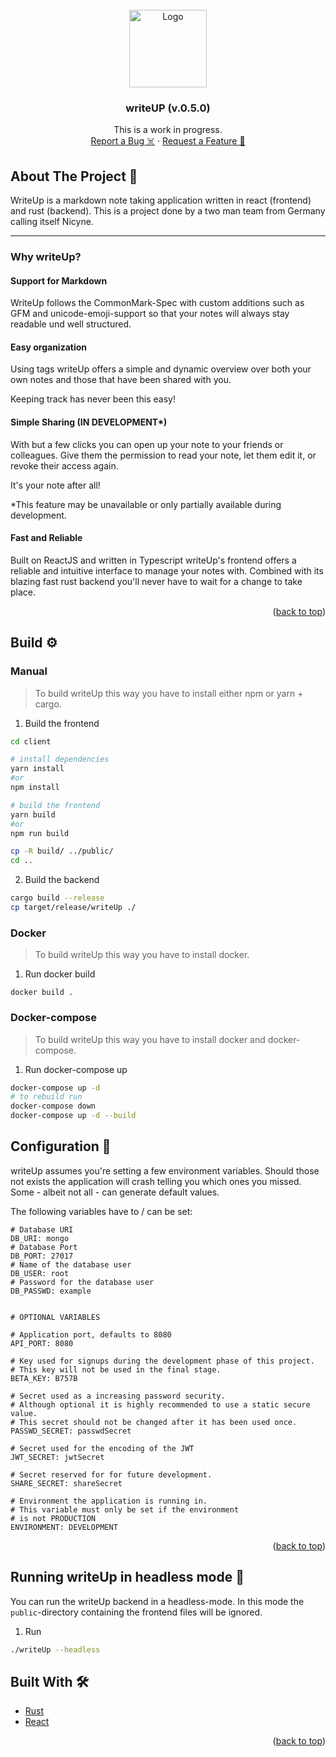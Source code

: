 <div id="top"></div>

<br />
<div align="center">
  <a href="https://github.com/nicyne/writeup">
      <img src="https://upload.wikimedia.org/wikipedia/commons/4/48/Markdown-mark.svg" width=124 height=124 alt="Logo">
  </a>

  <h3 align="center">writeUP (v.0.5.0)</h3>

 <p align="center">
    This is a work in progress.
    <br />
    <a href="https://github.com/nicyne/writeup/issues">Report a Bug ☠️</a>
    ·
    <a href="https://github.com/nicyne/writeup/issues">Request a Feature 📝</a>
  </p>
</div>

<!-- ABOUT -->

## About The Project 📢

WriteUp is a markdown note taking application written in react (frontend) and rust (backend). This is a project done by a two man team from Germany calling itself Nicyne.

---

### Why writeUp?

#### Support for Markdown

WriteUp follows the CommonMark-Spec with custom additions such as GFM and unicode-emoji-support so that your notes will always stay readable und well structured.

#### Easy organization

Using tags writeUp offers a simple and dynamic overview over both your own notes and those that have been shared with you.

Keeping track has never been this easy!

#### Simple Sharing (IN DEVELOPMENT\*)

With but a few clicks you can open up your note to your friends or colleagues. Give them the permission to read your note, let them edit it, or revoke their access again.

It's your note after all!

\*This feature may be unavailable or only partially available during development.

#### Fast and Reliable

Built on ReactJS and written in Typescript writeUp's frontend offers a reliable and intuitive interface to manage your notes with. Combined with its blazing fast rust backend you'll never have to wait for a change to take place.

<p align="right">(<a href="#top">back to top</a>)</p>

## Build ⚙️

### Manual

> To build writeUp this way you have to install either npm or yarn + cargo.

1. Build the frontend

```sh
cd client

# install dependencies
yarn install
#or
npm install

# build the frontend
yarn build
#or
npm run build

cp -R build/ ../public/
cd ..
```

2. Build the backend

```sh
cargo build --release
cp target/release/writeUp ./
```

### Docker

> To build writeUp this way you have to install docker.

1. Run docker build

```
docker build .
```

### Docker-compose

> To build writeUp this way you have to install docker and docker-compose.

1. Run docker-compose up

```sh
docker-compose up -d
# to rebuild run
docker-compose down
docker-compose up -d --build
```

## Configuration 📝

writeUp assumes you're setting a few environment variables. Should those not exists the application will crash telling you which ones you missed. Some - albeit not all - can generate default values.

The following variables have to / can be set:

```env
# Database URI
DB_URI: mongo
# Database Port
DB_PORT: 27017
# Name of the database user
DB_USER: root
# Password for the database user
DB_PASSWD: example


# OPTIONAL VARIABLES

# Application port, defaults to 8080
API_PORT: 8080

# Key used for signups during the development phase of this project.
# This key will not be used in the final stage.
BETA_KEY: B757B

# Secret used as a increasing password security.
# Although optional it is highly recommended to use a static secure value.
# This secret should not be changed after it has been used once.
PASSWD_SECRET: passwdSecret

# Secret used for the encoding of the JWT
JWT_SECRET: jwtSecret

# Secret reserved for for future development.
SHARE_SECRET: shareSecret

# Environment the application is running in.
# This variable must only be set if the environment
# is not PRODUCTION
ENVIRONMENT: DEVELOPMENT
```

<p align="right">(<a href="#top">back to top</a>)</p>

## Running writeUp in headless mode 🔮

You can run the writeUp backend in a headless-mode. In this mode the `public`-directory containing the frontend files will be ignored.

1. Run

```sh
./writeUp --headless
```

## Built With 🛠️

- [Rust][rust]
- [React][react]

<p align="right">(<a href="#top">back to top</a>)</p>

[rust]: https://www.rust-lang.org
[react]: https://reactjs.org
